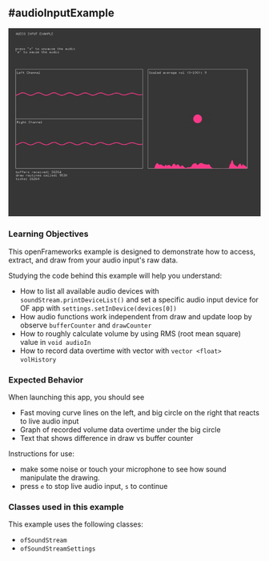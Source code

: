 #audioInputExample
--
![Screenshot of Example](audioInputExample.gif)

### Learning Objectives

This openFrameworks example is designed to demonstrate how to access, extract, and draw from your audio input's raw data.

Studying the code behind this example will help you understand:

* How to list all available audio devices with `soundStream.printDeviceList()` and set a specific audio input device for OF app with `settings.setInDevice(devices[0])`
* How audio functions work independent from draw and update loop by observe `bufferCounter` and `drawCounter`
* How to roughly calculate volume by using RMS (root mean square) value in `void audioIn` 
* How to record data overtime with vector with `vector <float> volHistory`


### Expected Behavior

When launching this app, you should see 

* Fast moving curve lines on the left, and big circle on the right that reacts to live audio input
* Graph of recorded volume data overtime under the big circle
* Text that shows difference in draw vs buffer counter

Instructions for use:

* make some noise or touch your microphone to see how sound manipulate the drawing.
* press `e` to stop live audio input, `s` to continue 




### Classes used in this example

This example uses the following classes: 

* ``ofSoundStream``
* ``ofSoundStreamSettings``